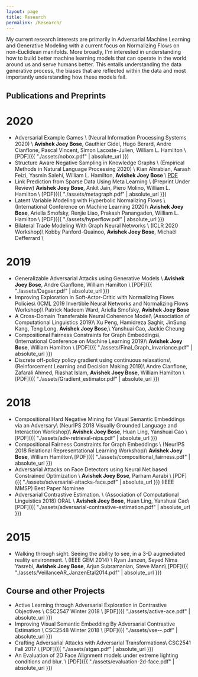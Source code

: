 ```yaml
---
layout: page
title: Research
permalink: /Research/
---
```


My current research interests are primarily in Adversarial Machine Learning and
Generative Modeling with a current focus on Normalizing Flows on non-Euclidean
manifolds. More broadly, I'm interested in understanding how to build
better machine learning models that can operate in the world around us and
serve humans better. This entails understanding the data generative process,
the biases that are reflected within the data and most importantly
understanding how these models fail.

## Publications and Preprints
# 2020
* Adversarial Example Games \\
(Neural Information Processing Systems 2020) \\
**Avishek Joey Bose**, Gauthier Gidel, Hugo Berard, Andre Cianflone, Pascal
Vincent, Simon Lacoste-Julien, William L. Hamilton \\
[PDF]({{ "./assets/nobox.pdf" | absolute_url }})
* Structure Aware Negative Sampling in Knowledge Graphs \\
(Empirical Methods in Natural Language Processing 2020) \\
Kian Ahrabian, Aarash Feizi, Yasmin Salehi, William L. Hamilton, **Avishek Joey Bose** \\
[PDF](https://arxiv.org/abs/2009.11355)
* Link Prediction from Sparse Data Using Meta Learning \\
(Preprint Under Review)
**Avishek Joey Bose**, Ankit Jain, Piero Molino, William L. Hamilton \\
[PDF]({{ "./assets/metagraph.pdf" | absolute_url }})
* Latent Variable Modeling with Hyperbolic Normalizing Flows \\
(International Conference on Machine Learning 2020)\\
**Avishek Joey Bose**, Ariella Smofsky, Renjie Liao, Prakash Panangaden,
William L. Hamilton \\
[PDF]({{ "./assets/hyperflow.pdf" | absolute_url }})
* Bilateral Trade Modeling With Graph Neural Networks \\
(ICLR 2020 Workshop)\\
Kobby Panford-Quainoo, **Avishek Joey Bose**, Michaël Defferrard \\
# 2019
* Generalizable Adversarial Attacks using Generative Models \\
**Avishek Joey Bose**, Andre Cianflone, William Hamilton \\
[PDF]({{ "./assets/Dagaer.pdf" | absolute_url }})
* Improving Exploration in Soft-Actor-Critic with Normalizing Flows Policies\\
(ICML 2019 Invertible Neural Networks and Normalizing Flows Workshop)\\
Patrick Nadeem Ward, Ariella Smofsky, **Avishek Joey Bose**
* A Cross-Domain Transferable Neural Coherence Model\\
(Association of Computational Linguistics 2019)\\
Xu Peng, Hamidreza Saghir, JinSung Kang, Teng Long, **Avishek Joey Bose**,\\
Yanshuai Cao, Jackie Cheung
* Compositional Fairness Constraints for Graph Embeddings\\
(International Conference on Machine Learning 2019)\\
**Avishek Joey Bose**, William Hamilton \\
[PDF]({{ "./assets/Final_Graph_Invariance.pdf" | absolute_url }})
* Discrete off-policy policy gradient using continuous relaxations\\
(Reinforcement Learning and Decision Making 2019)\\
Andre Cianflone, Zafarali Ahmed, Riashat Islam, **Avishek Joey Bose**, William Hamilton \\
[PDF]({{ "./assets/Gradient_estimator.pdf" | absolute_url }})
# 2018
* Compositional Hard Negative Mining for Visual Semantic Embeddings via an Adversary\\
(NeurIPS 2018 Visually Grounded Language and Interaction Workshop)\\
**Avishek Joey Bose**, Huan Ling, Yanshuai Cao \\
[PDF]({{ "./assets/adv-retrieval-nips.pdf" | absolute_url }})
* Compositional Fairness Constraints for Graph Embeddings \\
(NeurIPS 2018 Relational Representational Learning Workshop)\\
**Avishek Joey Bose**, William Hamilton\\
[PDF]({{ "./assets/compositional_fairness.pdf" | absolute_url }})
* Adversarial Attacks on Face Detectors using Neural Net based Constrained Optimization \\
**Avishek Joey Bose**, Parham Aarabi \\
[PDF]({{ "./assets/adversarial-attacks-face.pdf" | absolute_url }})
(IEEE MMSP) Best Paper Nominee
* Adversarial Contrastive Estimation. \\
(Association of Computational Linguistics 2018) ORAL \\
**Avishek Joey Bose**, Huan Ling, Yanshuai Cao\\
[PDF]({{ "./assets/adversarial-contrastive-estimation.pdf" | absolute_url }})
# 2015
* Walking through sight: Seeing the ability to see, in a 3-D augmediated reality environment. \\
(IEEE GEM 2014) \\
Ryan Janzen, Seyed Nima Yasrebi, **Avishek Joey Bose**, Arjun Subramanian, Steve Mann\\
[PDF]({{ "./assets/VeillanceAR_JanzenEtal2014.pdf" | absolute_url }})


## Course and other Projects
* Active Learning through Adversarial Exploration in Contrastive Objectives \\
CSC2547 Winter 2018 \\
[PDF]({{ "./assets/active-ace.pdf" | absolute_url }})
* Improving Visual Semantic Embedding By Adversarial Contrastive Estimation \\
CSC2548 Winter 2018 \\
[PDF]({{ "./assets/vse--.pdf" | absolute_url }})
* Crafting Adversarial Attacks with Adversarial Transformations\\
CSC2541 Fall 2017 \\
[PDF]({{ "./assets/atgan.pdf" | absolute_url }})
* An Evaluation of 2D Face Alignment models under extreme lighting conditions and blur. \\
[PDF]({{ "./assets/evaluation-2d-face.pdf" | absolute_url }})
